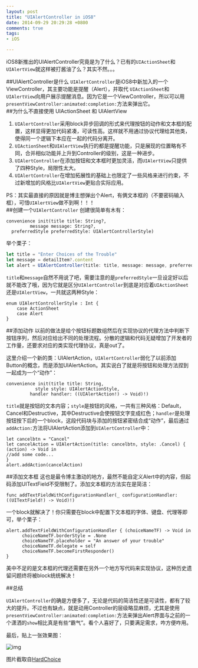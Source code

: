 ```yaml
---
layout: post
title: "UIAlertController in iOS8"
date: 2014-09-29 20:29:28 +0800
comments: true
tags: 
- iOS

---
```

iOS8新推出的UIAlertController究竟是为了什么？已有的`UIActionSheet`和`UIAlertView`就这样被打酱油了么？其实不然。。。  
<!--more-->
##UIAlertController是什么
`UIAlertController`是iOS8中新加入的一个ViewController，其主要功能是提醒（Alert），并取代 `UIActionSheet`和`UIAlertView`向用户展示提醒消息。因为它是一个ViewController，所以可以用`presentViewController:animated:completion:`方法来弹出它。  
##为什么不直接使用 UIActionSheet 和 UIAlertView 
1. `UIAlertController`采用block异步回调的形式来代理按钮的动作和文本框的配置，这样显得更加代码紧凑，可读性高。这样就不用通过协议代理给其他类，使得同一个逻辑下本应在一起的代码分离开。  
2. `UIActionSheet`和`UIAlertView`执行的都是提醒功能，只是展现的位置略有不同，合并相似功能并上升到Controller的级别，这是一种进步。  
3. `UIAlertController`在添加按钮和文本框时更加灵活，而`UIAlertView`只提供了四种Style，局限性太大。  
4. `UIAlertController`在增加拓展性的基础上也限定了一些风格来进行约束，不过新增加的风格比`UIAlertView`更贴合实际应用。  

PS：其实最直接的原因就是博主想弹出个Alert，有俩文本框的（不要密码输入框），可惜`UIAlertView`做不到啊！！！  
##创建一个`UIAlertController`
创建很简单有木有：
```
convenience init(title title: String?,
         message message: String?,
  preferredStyle preferredStyle: UIAlertControllerStyle)
```

举个栗子：

```js
let title = "Enter Choices of the Trouble"
let message = detailItem?.content
let alert = UIAlertController(title: title, message: message, preferredStyle: UIAlertControllerStyle.Alert)
```
`title`和`message`自然不用说了吧，需要注意的是`preferredStyle`一旦设定好以后就不能改了哦，因为它就是区分`UIAlertController`到底是对应着`UIActionSheet`还是`UIAlertView`，一共就这两种Style：  
```
enum UIAlertControllerStyle : Int {
    case ActionSheet
    case Alert
}
```
##添加动作
以前的做法是给个按钮标题数组然后在实现协议的代理方法中判断下按钮序列，然后对应给出不同的处理流程。分散的逻辑和代码无疑增加了开发者的工作量，还要求对应的类实现代理协议，真是out了。  

这里介绍一个新的类：UIAlertAction，`UIAlertController`弱化了以前添加Button的概念，而是添加UIAlertAction。其实说白了就是将按钮和处理方法捏到一起成为一个“动作”：  

```
convenience init(title title: String,
           style style: UIAlertActionStyle,
         handler handler: ((UIAlertAction!) -> Void)!)
```
`title`就是按钮的文本内容；`style`是按钮的风格，一共有三种风格：Default，Cancel和Destructive，其中Destructive会使按钮文字变成红色；`handler`是处理按钮按下后的一个block，这段代码块与添加的按钮紧密结合成“动作”，最后通过`addAction:`方法将UIAlertAction添加到`UIAlertController`中：  

```
let cancelbtn = "Cancel"
let cancelAction = UIAlertAction(title: cancelbtn, style: .Cancel) { (action) -> Void in
//add some code...            
}
alert.addAction(cancelAction)
```
##添加文本框
这也是最令博主激动的地方，最然不能自定义Alert中的内容，但起码添加UITextField不受限制了。添加文本框的方法实在是简洁：  

```
func addTextFieldWithConfigurationHandler(_ configurationHandler: ((UITextField!) -> Void)!)
```
一个block就解决了！你只需要在block中配置下文本框的字体、键盘、代理等即可，举个栗子：  

```
alert.addTextFieldWithConfigurationHandler { (choiceNameTF) -> Void in
	  choiceNameTF.borderStyle = .None
	  choiceNameTF.placeholder = "An answer of your trouble"
	  choiceNameTF.delegate = self
	  choiceNameTF.becomeFirstResponder()
}
```
美中不足的是文本框的代理还需要在另外一个地方写代码来实现协议，这种历史遗留问题终将被block统统解决！  

##总结

`UIAlertController`的确是方便多了，无论是代码的简洁性还是可读性，都有了较大的提升。不过也有缺点，就是动用Controller的层级略显麻烦，尤其是使用`presentViewController:animated:completion:`方法来弹出Alert界面与之前的一个潇洒的`show`相比真是有些“霸气”。看个人喜好了，只要满足需求，咋方便咋用。  

最后，贴上一张效果图：  

![img](/images/blog/20150906.png)  

图片截取自[HardChoice](https://itunes.apple.com/cn/app/hardchoice/id923977271?mt=8)  
